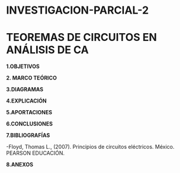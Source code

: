 # INVESTIGACION-PARCIAL-2
# TEOREMAS DE CIRCUITOS EN ANÁLISIS DE CA

**1.OBJETIVOS**

**2. MARCO TEÓRICO**

**3.DIAGRAMAS**

**4.EXPLICACIÓN**

**5.APORTACIONES**

**6.CONCLUSIONES**

**7.BIBLIOGRAFÍAS**

-Floyd, Thomas L., (2007). Principios de circuitos eléctricos. México. PEARSON EDUCACIÓN.  

**8.ANEXOS**
